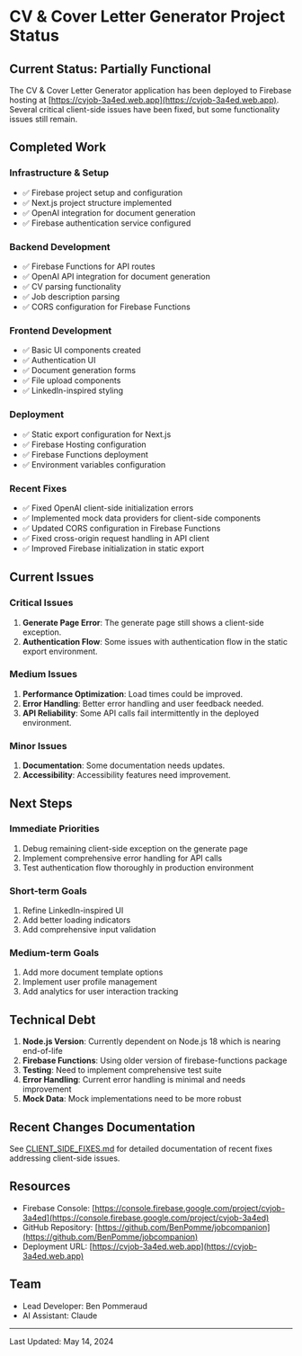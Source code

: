 # CV & Cover Letter Generator Project Status

## Current Status: Partially Functional

The CV & Cover Letter Generator application has been deployed to Firebase hosting at [https://cvjob-3a4ed.web.app](https://cvjob-3a4ed.web.app). Several critical client-side issues have been fixed, but some functionality issues still remain.

## Completed Work

### Infrastructure & Setup
- ✅ Firebase project setup and configuration
- ✅ Next.js project structure implemented
- ✅ OpenAI integration for document generation
- ✅ Firebase authentication service configured

### Backend Development
- ✅ Firebase Functions for API routes
- ✅ OpenAI API integration for document generation
- ✅ CV parsing functionality
- ✅ Job description parsing
- ✅ CORS configuration for Firebase Functions

### Frontend Development
- ✅ Basic UI components created
- ✅ Authentication UI
- ✅ Document generation forms
- ✅ File upload components
- ✅ LinkedIn-inspired styling

### Deployment
- ✅ Static export configuration for Next.js
- ✅ Firebase Hosting configuration
- ✅ Firebase Functions deployment
- ✅ Environment variables configuration

### Recent Fixes
- ✅ Fixed OpenAI client-side initialization errors
- ✅ Implemented mock data providers for client-side components
- ✅ Updated CORS configuration in Firebase Functions
- ✅ Fixed cross-origin request handling in API client
- ✅ Improved Firebase initialization in static export

## Current Issues

### Critical Issues
1. **Generate Page Error**: The generate page still shows a client-side exception.
2. **Authentication Flow**: Some issues with authentication flow in the static export environment.

### Medium Issues
1. **Performance Optimization**: Load times could be improved.
2. **Error Handling**: Better error handling and user feedback needed.
3. **API Reliability**: Some API calls fail intermittently in the deployed environment.

### Minor Issues
1. **Documentation**: Some documentation needs updates.
2. **Accessibility**: Accessibility features need improvement.

## Next Steps

### Immediate Priorities
1. Debug remaining client-side exception on the generate page
2. Implement comprehensive error handling for API calls
3. Test authentication flow thoroughly in production environment

### Short-term Goals
1. Refine LinkedIn-inspired UI
2. Add better loading indicators
3. Add comprehensive input validation

### Medium-term Goals
1. Add more document template options
2. Implement user profile management
3. Add analytics for user interaction tracking

## Technical Debt

1. **Node.js Version**: Currently dependent on Node.js 18 which is nearing end-of-life
2. **Firebase Functions**: Using older version of firebase-functions package
3. **Testing**: Need to implement comprehensive test suite
4. **Error Handling**: Current error handling is minimal and needs improvement
5. **Mock Data**: Mock implementations need to be more robust

## Recent Changes Documentation

See [CLIENT_SIDE_FIXES.md](./CLIENT_SIDE_FIXES.md) for detailed documentation of recent fixes addressing client-side issues.

## Resources

- Firebase Console: [https://console.firebase.google.com/project/cvjob-3a4ed](https://console.firebase.google.com/project/cvjob-3a4ed)
- GitHub Repository: [https://github.com/BenPomme/jobcompanion](https://github.com/BenPomme/jobcompanion)
- Deployment URL: [https://cvjob-3a4ed.web.app](https://cvjob-3a4ed.web.app)

## Team

- Lead Developer: Ben Pommeraud
- AI Assistant: Claude

---

Last Updated: May 14, 2024
